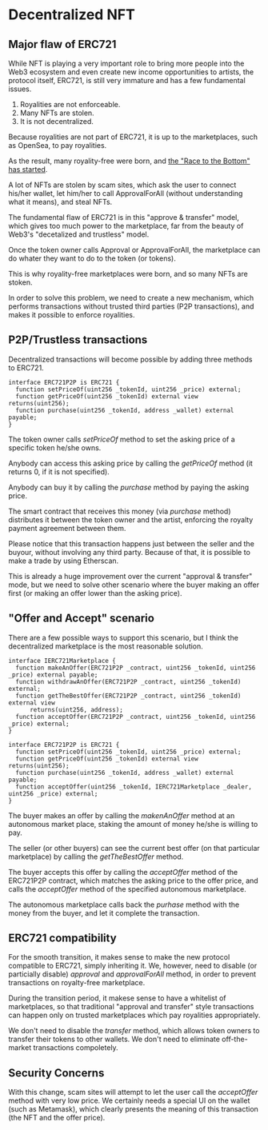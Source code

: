 # Decentralized NFT

## Major flaw of ERC721

While NFT is playing a very important role to bring more people into the Web3 ecosystem and even create new income opportunities to artists, the protocol itself, ERC721, is still very immature and has a few fundamental issues.

1. Royalities are not enforceable.
2. Many NFTs are stolen.
3. It is not decentralized.

Because royalities are not part of ERC721, it is up to the marketplaces, such as OpenSea, to pay royalities.

As the result, many royality-free were born, and [the "Race to the Bottom" has started](https://nextnftdrop.com/news/one-more-nft-marketplace-goes-royalty-free-in-the-race-to-the-bottom/).

A lot of NFTs are stolen by scam sites, which ask the user to connect his/her wallet, let him/her to call ApprovalForAll (without understanding what it means), and steal NFTs.

The fundamental flaw of ERC721 is in this "approve & transfer" model, which gives too much power to the marketplace, far from the beauty of Web3's "decetalized and trustless" model.

Once the token owner calls Approval or ApprovalForAll, the marketplace can do whater they want to do to the token (or tokens). 

This is why royality-free marketplaces were born, and so many NFTs are stoken.

In order to solve this problem, we need to create a new mechanism, which performs transactions without trusted third parties (P2P transactions), and makes it possible to enforce royalities.

## P2P/Trustless transactions

Decentralized transactions will become possible by adding three methods to ERC721.

```
interface ERC721P2P is ERC721 {
  function setPriceOf(uint256 _tokenId, uint256 _price) external;
  function getPriceOf(uint256 _tokenId) external view returns(uint256);
  function purchase(uint256 _tokenId, address _wallet) external payable;
}
```
The token owner calls *setPriceOf* method to set the asking price of a specific token he/she owns.

Anybody can access this asking price by calling the *getPriceOf* method (it returns 0, if it is not specified).

Anybody can buy it by calling the *purchase* method by paying the asking price.

The smart contract that receives this money (via *purchase* method) distributes it between the token owner and the artist, enforcing the royalty payment agreement between them.  

Please notice that this transaction happens just between the seller and the buyour, without involving any third party. Because of that, it is possible to make a trade by using Etherscan.  

This is already a huge improvement over the current "approval & transfer" mode, but we need to solve other scenario where the buyer making an offer first (or making an offer lower than the asking price).

## "Offer and Accept" scenario

There are a few possible ways to support this scenario, but I think the decentralized marketplace is the most reasonable solution.

```
interface IERC721Marketplace {
  function makeAnOffer(ERC721P2P _contract, uint256 _tokenId, uint256 _price) external payable;
  function withdrawAnOffer(ERC721P2P _contract, uint256 _tokenId) external;
  function getTheBestOffer(ERC721P2P _contract, uint256 _tokenId) external view 
      returns(uint256, address);
  function acceptOffer(ERC721P2P _contract, uint256 _tokenId, uint256 _price) external;
}

interface ERC721P2P is ERC721 {
  function setPriceOf(uint256 _tokenId, uint256 _price) external;
  function getPriceOf(uint256 _tokenId) external view returns(uint256);
  function purchase(uint256 _tokenId, address _wallet) external payable;
  function acceptOffer(uint256 _tokenId, IERC721Marketplace _dealer, uint256 _price) external;
}
```

The buyer makes an offer by calling the *makenAnOffer* method at an autonomous market place, staking the amount of money he/she is willing to pay. 

The seller (or other buyers) can see the current best offer (on that particular marketplace) by calling the *getTheBestOffer* method.

The buyer accepts this offer by calling the *acceptOffer* method of the ERC721P2P contract, which matches the asking price to the offer price, and calls the *acceptOffer* method of the specified autonomous marketplace.

The autonomous marketplace calls back the *purhase* method with the money from the buyer, and let it complete the transaction.

## ERC721 compatibility

For the smooth transition, it makes sense to make the new protocol compatible to ERC721, simply inheriting it. We, however, need to disable (or particially disable) *approval* and *approvalForAll* method, in order to prevent transactions on royalty-free marketplace.

During the transition period, it makese sense to have a whitelist of marketplaces, so that traditional "approval and transfer" style transactions can happen only on trusted marketplaces which pay royalities appropriately.

We don't need to disable the *transfer* method, which allows token owners to transfer their tokens to other wallets. We don't need to eliminate off-the-market transactions compoletely.

## Security Concerns

With this change, scam sites will attempt to let the user call the *acceptOffer* method with very low price. We certainly needs a special UI on the wallet (such as Metamask), which clearly presents the meaning of this transaction (the NFT and the offer price). 